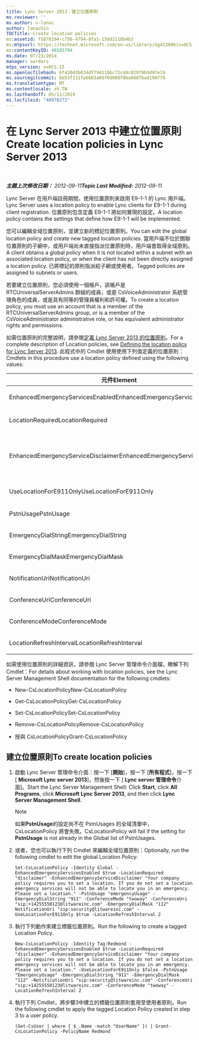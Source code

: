 ```yaml
---
title: Lync Server 2013：建立位置原則
ms.reviewer: ''
ms.author: v-lanac
author: lanachin
TOCTitle: Create location policies
ms:assetid: f1878194-c756-4794-8fa1-15dd2118b4b3
ms:mtpsurl: https://technet.microsoft.com/en-us/library/Gg413006(v=OCS.15)
ms:contentKeyID: 48185794
ms.date: 07/23/2014
manager: serdars
mtps_version: v=OCS.15
ms.openlocfilehash: 6f420d3b634df79411bbc72cd4c029f9b5d97e19
ms.sourcegitcommit: bb53f131fabb03a66f0d000f8ba668fbad190778
ms.translationtype: MT
ms.contentlocale: zh-TW
ms.lasthandoff: 05/11/2019
ms.locfileid: "40978272"
---
```

<div data-xmlns="http://www.w3.org/1999/xhtml">

<div class="topic" data-xmlns="http://www.w3.org/1999/xhtml" data-msxsl="urn:schemas-microsoft-com:xslt" data-cs="http://msdn.microsoft.com/en-us/">

<div data-asp="http://msdn2.microsoft.com/asp">

# <a name="create-location-policies-in-lync-server-2013"></a><span data-ttu-id="01df3-102">在 Lync Server 2013 中建立位置原則</span><span class="sxs-lookup"><span data-stu-id="01df3-102">Create location policies in Lync Server 2013</span></span>

</div>

<div id="mainSection">

<div id="mainBody">

<span> </span>

<span data-ttu-id="01df3-103">_**主題上次修改日期：** 2012-09-11_</span><span class="sxs-lookup"><span data-stu-id="01df3-103">_**Topic Last Modified:** 2012-09-11_</span></span>

<span data-ttu-id="01df3-104">Lync Server 在用戶端註冊期間，使用位置原則來啟用 E9-1-1 的 Lync 用戶端。</span><span class="sxs-lookup"><span data-stu-id="01df3-104">Lync Server uses a location policy to enable Lync clients for E9-1-1 during client registration.</span></span> <span data-ttu-id="01df3-105">位置原則包含定義 E9-1-1 將如何實現的設定。</span><span class="sxs-lookup"><span data-stu-id="01df3-105">A location policy contains the settings that define how E9-1-1 will be implemented.</span></span>

<span data-ttu-id="01df3-106">您可以編輯全域位置原則，並建立新的標記位置原則。</span><span class="sxs-lookup"><span data-stu-id="01df3-106">You can edit the global location policy and create new tagged location policies.</span></span> <span data-ttu-id="01df3-107">當用戶端不位於關聯位置原則的子網中，或用戶端尚未直接指派位置原則時，用戶端會取得全域原則。</span><span class="sxs-lookup"><span data-stu-id="01df3-107">A client obtains a global policy when it is not located within a subnet with an associated location policy, or when the client has not been directly assigned a location policy.</span></span> <span data-ttu-id="01df3-108">已將標記的原則指派給子網或使用者。</span><span class="sxs-lookup"><span data-stu-id="01df3-108">Tagged policies are assigned to subnets or users.</span></span>

<span data-ttu-id="01df3-109">若要建立位置原則，您必須使用一個帳戶，該帳戶是 RTCUniversalServerAdmins 群組的成員，或是 CsVoiceAdministrator 系統管理角色的成員，或是具有同等的管理員權利和許可權。</span><span class="sxs-lookup"><span data-stu-id="01df3-109">To create a location policy, you must use an account that is a member of the RTCUniversalServerAdmins group, or is a member of the CsVoiceAdministrator administrative role, or has equivalent administrator rights and permissions.</span></span>

<span data-ttu-id="01df3-110">如需位置原則的完整說明，請參閱[定義 Lync Server 2013 的位置原則](lync-server-2013-defining-the-location-policy.md)。</span><span class="sxs-lookup"><span data-stu-id="01df3-110">For a complete description of Location policies, see [Defining the location policy for Lync Server 2013](lync-server-2013-defining-the-location-policy.md).</span></span> <span data-ttu-id="01df3-111">此程式中的 Cmdlet 使用使用下列值定義的位置原則：</span><span class="sxs-lookup"><span data-stu-id="01df3-111">Cmdlets in this procedure use a location policy defined using the following values:</span></span>


<table>
<colgroup>
<col style="width: 50%" />
<col style="width: 50%" />
</colgroup>
<thead>
<tr class="header">
<th><span data-ttu-id="01df3-112">元件</span><span class="sxs-lookup"><span data-stu-id="01df3-112">Element</span></span></th>
<th><span data-ttu-id="01df3-113">值</span><span class="sxs-lookup"><span data-stu-id="01df3-113">Value</span></span></th>
</tr>
</thead>
<tbody>
<tr class="odd">
<td><p><span data-ttu-id="01df3-114">EnhancedEmergencyServicesEnabled</span><span class="sxs-lookup"><span data-stu-id="01df3-114">EnhancedEmergencyServicesEnabled</span></span></p></td>
<td><p><span data-ttu-id="01df3-115"><strong>滿足</strong></span><span class="sxs-lookup"><span data-stu-id="01df3-115"><strong>True</strong></span></span></p></td>
</tr>
<tr class="even">
<td><p><span data-ttu-id="01df3-116">LocationRequired</span><span class="sxs-lookup"><span data-stu-id="01df3-116">LocationRequired</span></span></p></td>
<td><p><span data-ttu-id="01df3-117"><strong>免責聲明</strong></span><span class="sxs-lookup"><span data-stu-id="01df3-117"><strong>Disclaimer</strong></span></span></p></td>
</tr>
<tr class="odd">
<td><p><span data-ttu-id="01df3-118">EnhancedEmergencyServiceDisclaimer</span><span class="sxs-lookup"><span data-stu-id="01df3-118">EnhancedEmergencyServiceDisclaimer</span></span></p></td>
<td><p><span data-ttu-id="01df3-119">您的公司原則需要您設定位置。</span><span class="sxs-lookup"><span data-stu-id="01df3-119">Your company policy requires you to set a location.</span></span> <span data-ttu-id="01df3-120">如果您沒有設定位置，緊急服務將無法在緊急情況下找不到您。</span><span class="sxs-lookup"><span data-stu-id="01df3-120">If you do not set a location, emergency services will not be able to locate you in an emergency.</span></span> <span data-ttu-id="01df3-121">請設定位置。</span><span class="sxs-lookup"><span data-stu-id="01df3-121">Please set a location.</span></span></p></td>
</tr>
<tr class="even">
<td><p><span data-ttu-id="01df3-122">UseLocationForE911Only</span><span class="sxs-lookup"><span data-stu-id="01df3-122">UseLocationForE911Only</span></span></p></td>
<td><p><span data-ttu-id="01df3-123"><strong>虛假</strong></span><span class="sxs-lookup"><span data-stu-id="01df3-123"><strong>False</strong></span></span></p></td>
</tr>
<tr class="odd">
<td><p><span data-ttu-id="01df3-124">PstnUsage</span><span class="sxs-lookup"><span data-stu-id="01df3-124">PstnUsage</span></span></p></td>
<td><p><span data-ttu-id="01df3-125"><strong>EmergencyUsage</strong></span><span class="sxs-lookup"><span data-stu-id="01df3-125"><strong>EmergencyUsage</strong></span></span></p></td>
</tr>
<tr class="even">
<td><p><span data-ttu-id="01df3-126">EmergencyDialString</span><span class="sxs-lookup"><span data-stu-id="01df3-126">EmergencyDialString</span></span></p></td>
<td><p><span data-ttu-id="01df3-127"><strong>911</strong></span><span class="sxs-lookup"><span data-stu-id="01df3-127"><strong>911</strong></span></span></p></td>
</tr>
<tr class="odd">
<td><p><span data-ttu-id="01df3-128">EmergencyDialMask</span><span class="sxs-lookup"><span data-stu-id="01df3-128">EmergencyDialMask</span></span></p></td>
<td><p><span data-ttu-id="01df3-129"><strong>112</strong></span><span class="sxs-lookup"><span data-stu-id="01df3-129"><strong>112</strong></span></span></p></td>
</tr>
<tr class="even">
<td><p><span data-ttu-id="01df3-130">NotificationUri</span><span class="sxs-lookup"><span data-stu-id="01df3-130">NotificationUri</span></span></p></td>
<td><p><span data-ttu-id="01df3-131"><strong>sip:security@litwareinc.com</strong></span><span class="sxs-lookup"><span data-stu-id="01df3-131"><strong>sip:security@litwareinc.com</strong></span></span></p></td>
</tr>
<tr class="odd">
<td><p><span data-ttu-id="01df3-132">ConferenceUri</span><span class="sxs-lookup"><span data-stu-id="01df3-132">ConferenceUri</span></span></p></td>
<td><p><span data-ttu-id="01df3-133"><strong>sip:+14255550123@litwareinc.com</strong></span><span class="sxs-lookup"><span data-stu-id="01df3-133"><strong>sip:+14255550123@litwareinc.com</strong></span></span></p></td>
</tr>
<tr class="even">
<td><p><span data-ttu-id="01df3-134">ConferenceMode</span><span class="sxs-lookup"><span data-stu-id="01df3-134">ConferenceMode</span></span></p></td>
<td><p><span data-ttu-id="01df3-135"><strong>twoway</strong></span><span class="sxs-lookup"><span data-stu-id="01df3-135"><strong>twoway</strong></span></span></p></td>
</tr>
<tr class="odd">
<td><p><span data-ttu-id="01df3-136">LocationRefreshInterval</span><span class="sxs-lookup"><span data-stu-id="01df3-136">LocationRefreshInterval</span></span></p></td>
<td><p><span data-ttu-id="01df3-137"><strong>2</strong></span><span class="sxs-lookup"><span data-stu-id="01df3-137"><strong>2</strong></span></span></p></td>
</tr>
</tbody>
</table>


<span data-ttu-id="01df3-138">如需使用位置原則的詳細資訊，請參閱 Lync Server 管理命令介面檔，瞭解下列 Cmdlet：</span><span class="sxs-lookup"><span data-stu-id="01df3-138">For details about working with location policies, see the Lync Server Management Shell documentation for the following cmdlets:</span></span>

  - <span data-ttu-id="01df3-139">New-CsLocationPolicy</span><span class="sxs-lookup"><span data-stu-id="01df3-139">New-CsLocationPolicy</span></span>

  - <span data-ttu-id="01df3-140">Get-CsLocationPolicy</span><span class="sxs-lookup"><span data-stu-id="01df3-140">Get-CsLocationPolicy</span></span>

  - <span data-ttu-id="01df3-141">Set-CsLocationPolicy</span><span class="sxs-lookup"><span data-stu-id="01df3-141">Set-CsLocationPolicy</span></span>

  - <span data-ttu-id="01df3-142">Remove-CsLocationPolicy</span><span class="sxs-lookup"><span data-stu-id="01df3-142">Remove-CsLocationPolicy</span></span>

  - <span data-ttu-id="01df3-143">授與 CsLocationPolicy</span><span class="sxs-lookup"><span data-stu-id="01df3-143">Grant-CsLocationPolicy</span></span>

<div>

## <a name="to-create-location-policies"></a><span data-ttu-id="01df3-144">建立位置原則</span><span class="sxs-lookup"><span data-stu-id="01df3-144">To create location policies</span></span>

1.  <span data-ttu-id="01df3-145">啟動 Lync Server 管理命令介面：按一下 [**開始**]，按一下 [**所有程式**]，按一下 [ **Microsoft Lync server 2013**]，然後按一下 [ **Lync server 管理命令**介面]。</span><span class="sxs-lookup"><span data-stu-id="01df3-145">Start the Lync Server Management Shell: Click **Start**, click **All Programs**, click **Microsoft Lync Server 2013**, and then click **Lync Server Management Shell**.</span></span>
    
    <div>
    

    > [!NOTE]  
    > <span data-ttu-id="01df3-146">如果<STRONG>PstnUsage</STRONG>的設定尚不在 PstnUsages 的全域清單中，CsLocationPolicy 將會失敗。</span><span class="sxs-lookup"><span data-stu-id="01df3-146">CsLocationPolicy will fail if the setting for <STRONG>PstnUsage</STRONG> is not already in the Global list of PstnUsages.</span></span>

    
    </div>

2.  <span data-ttu-id="01df3-147">或者，您也可以執行下列 Cmdlet 來編輯全域位置原則：</span><span class="sxs-lookup"><span data-stu-id="01df3-147">Optionally, run the following cmdlet to edit the global Location Policy:</span></span>
    
        Set-CsLocationPolicy -Identity Global -EnhancedEmergencyServicesEnabled $true -LocationRequired "disclaimer" -EnhancedEmergencyServiceDisclaimer "Your company policy requires you to set a location. If you do not set a location emergency services will not be able to locate you in an emergency. Please set a location." -PstnUsage "emergencyUsage" -EmergencyDialString "911" -ConferenceMode "twoway" -ConferenceUri "sip:+14255550123@litwareinc.com" -EmergencyDialMask "112" NotificationUri "sip:security@litwareinc.com" -UseLocationForE911Only $true -LocationRefreshInterval 2

3.  <span data-ttu-id="01df3-148">執行下列動作來建立標籤位置原則。</span><span class="sxs-lookup"><span data-stu-id="01df3-148">Run the following to create a tagged Location Policy.</span></span>
    
        New-CsLocationPolicy -Identity Tag:Redmond - EnhancedEmergencyServicesEnabled $true -LocationRequired "disclaimer" -EnhancedEmergencyServiceDisclaimer "Your company policy requires you to set a location. If you do not set a location emergency services will not be able to locate you in an emergency. Please set a location." -UseLocationForE911Only $false -PstnUsage "EmergencyUsage" -EmergencyDialString "911" -EmergencyDialMask "112" -NotificationUri "sip:security@litwareinc.com" -ConferenceUri "sip:+14255550123@litwareinc.com" -ConferenceMode "twoway" -LocationRefreshInterval 2

4.  <span data-ttu-id="01df3-149">執行下列 Cmdlet，將步驟3中建立的標籤位置原則套用至使用者原則。</span><span class="sxs-lookup"><span data-stu-id="01df3-149">Run the following cmdlet to apply the tagged Location Policy created in step 3 to a user policy.</span></span>
    
        (Get-CsUser | where { $_.Name -match "UserName" }) | Grant-CsLocationPolicy -PolicyName Redmond

</div>

</div>

<span> </span>

</div>

</div>

</div>

